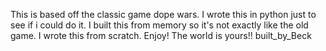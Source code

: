 This is based off the classic game dope wars.  I wrote this in python just to see if i could do it.  I built this from memory so it's not exactly like the old game.  I
wrote this from scratch.  Enjoy! The world is yours!!
built_by_Beck
